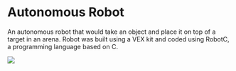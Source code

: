 Autonomous Robot
===================================

An autonomous robot that would take an object and place it on top of a target in an arena. Robot was built using a VEX kit and coded using RobotC, a programming language based on C.
<br />

![](https://media.giphy.com/media/2aHvGMouNoQxETxB0J/giphy.gif)
